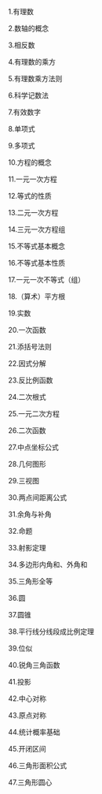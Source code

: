 1.有理数

2.数轴的概念

3.相反数

4.有理数的乘方

5.有理数乘方法则

6.科学记数法

7.有效数字

8.单项式

9.多项式

10.方程的概念

11.一元一次方程

12.等式的性质

13.二元一次方程

14.三元一次方程组

15.不等式基本概念

16.不等式基本性质

17.一元一次不等式（组）

18.（算术）平方根

19.实数

20.一次函数

21.添括号法则

22.因式分解

23.反比例函数

24.二次根式

25.一元二次方程

26.二次函数	

27.中点坐标公式

28.几何图形

29.三视图

30.两点间距离公式

31.余角与补角

32.命题

33.射影定理

34.多边形内角和、外角和

35.三角形全等

36.圆

37.圆锥

38.平行线分线段成比例定理

39.位似

40.锐角三角函数

41.投影

42.中心对称

43.原点对称

44.统计概率基础

45.开闭区间

46.三角形面积公式

47.三角形圆心